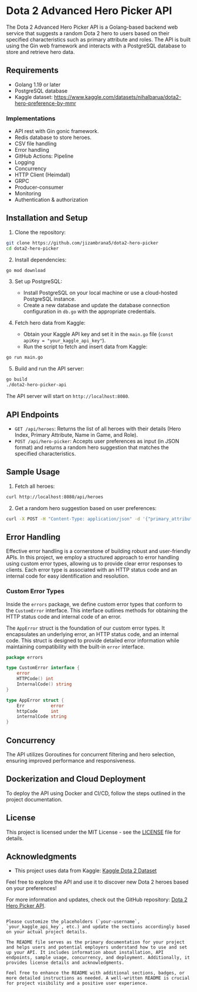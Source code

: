 # Dota 2 Advanced Hero Picker API

The Dota 2 Advanced Hero Picker API is a Golang-based backend web service that suggests a random Dota 2 hero to users based on their specified characteristics such as primary attribute and roles. The API is built using the Gin web framework and interacts with a PostgreSQL database to store and retrieve hero data.

## Requirements

- Golang 1.19 or later
- PostgreSQL database
- Kaggle dataset: https://www.kaggle.com/datasets/nihalbarua/dota2-hero-preference-by-mmr


### Implementations
- API rest with Gin gonic framework. 
- Redis database to store heroes. 
- CSV file handling 
- Error handling 
- GitHub Actions: Pipeline 
- Logging 
- Concurrency 
- HTTP Client (Heimdall)
- GRPC 
- Producer-consumer 
- Monitoring 
- Authentication & authorization


## Installation and Setup

1. Clone the repository:

```bash
git clone https://github.com/jizambrana5/dota2-hero-picker
cd dota2-hero-picker
```

2. Install dependencies:

```bash
go mod download
```

3. Set up PostgreSQL:

    - Install PostgreSQL on your local machine or use a cloud-hosted PostgreSQL instance.
    - Create a new database and update the database connection configuration in `db.go` with the appropriate credentials.

4. Fetch hero data from Kaggle:

    - Obtain your Kaggle API key and set it in the `main.go` file (`const apiKey = "your_kaggle_api_key"`).
    - Run the script to fetch and insert data from Kaggle:

```bash
go run main.go
```

5. Build and run the API server:

```bash
go build
./dota2-hero-picker-api
```

The API server will start on `http://localhost:8080`.

## API Endpoints

- `GET /api/heroes`: Returns the list of all heroes with their details (Hero Index, Primary Attribute, Name in Game, and Role).
- `POST /api/hero-picker`: Accepts user preferences as input (in JSON format) and returns a random hero suggestion that matches the specified characteristics.

## Sample Usage

1. Fetch all heroes:

```bash
curl http://localhost:8080/api/heroes
```

2. Get a random hero suggestion based on user preferences:

```bash
curl -X POST -H "Content-Type: application/json" -d '{"primary_attribute": "agi", "roles": ["Carry", "Disabler"]}' http://localhost:8080/api/hero-picker
```

## Error Handling

Effective error handling is a cornerstone of building robust and user-friendly APIs. In this project, we employ a structured approach to error handling using custom error types, allowing us to provide clear error responses to clients. Each error type is associated with an HTTP status code and an internal code for easy identification and resolution.

### Custom Error Types

Inside the `errors` package, we define custom error types that conform to the `CustomError` interface. This interface outlines methods for obtaining the HTTP status code and internal code of an error.

The `AppError` struct is the foundation of our custom error types. It encapsulates an underlying error, an HTTP status code, and an internal code. This struct is designed to provide detailed error information while maintaining compatibility with the built-in `error` interface.

```go
package errors

type CustomError interface {
    error
    HTTPCode() int
    InternalCode() string
}

type AppError struct {
    Err          error
    httpCode     int
    internalCode string
}
```


## Concurrency

The API utilizes Goroutines for concurrent filtering and hero selection, ensuring improved performance and responsiveness.

## Dockerization and Cloud Deployment

To deploy the API using Docker and CI/CD, follow the steps outlined in the project documentation.

## License

This project is licensed under the MIT License - see the [LICENSE](LICENSE) file for details.

## Acknowledgments

- This project uses data from Kaggle: [Kaggle Dota 2 Dataset](https://www.kaggle.com/some/dataset/url)

Feel free to explore the API and use it to discover new Dota 2 heroes based on your preferences!

For more information and updates, check out the GitHub repository: [Dota 2 Hero Picker API](https://github.com/your-username/dota2-hero-picker-api).
```

Please customize the placeholders (`your-username`, `your_kaggle_api_key`, etc.) and update the sections accordingly based on your actual project details.

The README file serves as the primary documentation for your project and helps users and potential employers understand how to use and set up your API. It includes information about installation, API endpoints, sample usage, concurrency, and deployment. Additionally, it provides license details and acknowledgments.

Feel free to enhance the README with additional sections, badges, or more detailed instructions as needed. A well-written README is crucial for project visibility and a positive user experience.